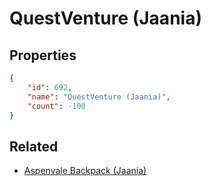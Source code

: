 # QuestVenture (Jaania)

<no description available>

## Properties

```json
{
    "id": 692,
    "name": "QuestVenture (Jaania)",
    "count": -100
}
```

## Related

- [Aspenvale Backpack (Jaania)](../items/20178-aspenvale-backpack-jaania.md)

